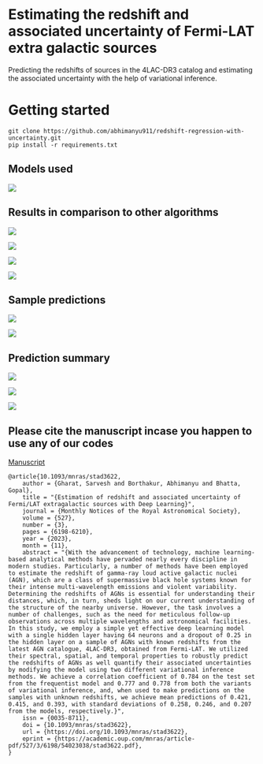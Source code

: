 
# Estimating the redshift and associated uncertainty of Fermi-LAT extra galactic sources


Predicting the redshifts of sources in the 4LAC-DR3 catalog and estimating the associated uncertainty with the help of variational inference.


# Getting started


```
git clone https://github.com/abhimanyu911/redshift-regression-with-uncertainty.git
pip install -r requirements.txt
```


## Models used

![](./pics/models_used.png)


## Results in comparison to other algorithms


![](./pics/results_table_final.png)



![](./pics/scatter_plot_1.png)



![](./pics/scatter_plot_2.png)



![](./pics/scatter_plot_3.png)


## Sample predictions


![](./pics/sample_prectictions_table.png)


![](./pics/sample_predictions_figure.png)


## Prediction summary


![](./pics/prediction_stats_table.png)


![](./pics/prediction_stats_figure_1.png)


![](./pics/prediction_stats_figure_2.png)

## Please cite the manuscript incase you happen to use any of our codes


[Manuscript](https://academic.oup.com/mnras/article/527/3/6198/7445008)


```
@article{10.1093/mnras/stad3622,
    author = {Gharat, Sarvesh and Borthakur, Abhimanyu and Bhatta, Gopal},
    title = "{Estimation of redshift and associated uncertainty of Fermi/LAT extragalactic sources with Deep Learning}",
    journal = {Monthly Notices of the Royal Astronomical Society},
    volume = {527},
    number = {3},
    pages = {6198-6210},
    year = {2023},
    month = {11},
    abstract = "{With the advancement of technology, machine learning-based analytical methods have pervaded nearly every discipline in modern studies. Particularly, a number of methods have been employed to estimate the redshift of gamma-ray loud active galactic nuclei (AGN), which are a class of supermassive black hole systems known for their intense multi-wavelength emissions and violent variability. Determining the redshifts of AGNs is essential for understanding their distances, which, in turn, sheds light on our current understanding of the structure of the nearby universe. However, the task involves a number of challenges, such as the need for meticulous follow-up observations across multiple wavelengths and astronomical facilities. In this study, we employ a simple yet effective deep learning model with a single hidden layer having 64 neurons and a dropout of 0.25 in the hidden layer on a sample of AGNs with known redshifts from the latest AGN catalogue, 4LAC-DR3, obtained from Fermi-LAT. We utilized their spectral, spatial, and temporal properties to robustly predict the redshifts of AGNs as well quantify their associated uncertainties by modifying the model using two different variational inference methods. We achieve a correlation coefficient of 0.784 on the test set from the frequentist model and 0.777 and 0.778 from both the variants of variational inference, and, when used to make predictions on the samples with unknown redshifts, we achieve mean predictions of 0.421, 0.415, and 0.393, with standard deviations of 0.258, 0.246, and 0.207 from the models, respectively.}",
    issn = {0035-8711},
    doi = {10.1093/mnras/stad3622},
    url = {https://doi.org/10.1093/mnras/stad3622},
    eprint = {https://academic.oup.com/mnras/article-pdf/527/3/6198/54023038/stad3622.pdf},
}

```
